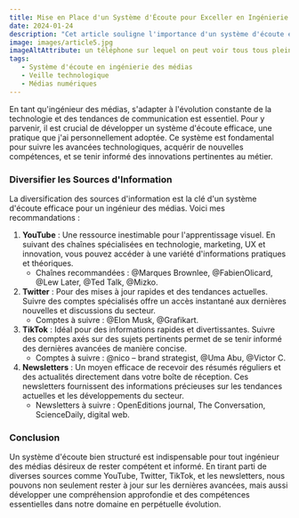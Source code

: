 ```yaml
---
title: Mise en Place d'un Système d'Écoute pour Exceller en Ingénierie des Médias
date: 2024-01-24
description: "Cet article souligne l'importance d'un système d'écoute efficace pour les ingénieurs des médias, en mettant l'accent sur la diversification des sources d'information comme YouTube, Twitter, TikTok et les newsletters. Il guide les professionnels sur la manière de rester informés et compétents dans un domaine en constante évolution, en se focalisant sur des canaux clés pour l'apprentissage et l'actualité du secteur."
image: images/article5.jpg
imageAltAttribute: un téléphone sur lequel on peut voir tous tous plein de médias pour le système d'écoute
tags:
   - Système d'écoute en ingénierie des médias
   - Veille technologique
   - Médias numériques
---
```


En tant qu'ingénieur des médias, s'adapter à l'évolution constante de la technologie et des tendances de communication est essentiel. Pour y parvenir, il est crucial de développer un système d'écoute efficace, une pratique que j'ai personnellement adoptée. Ce système est fondamental pour suivre les avancées technologiques, acquérir de nouvelles compétences, et se tenir informé des innovations pertinentes au métier.

### **Diversifier les Sources d'Information**

La diversification des sources d'information est la clé d'un système d'écoute efficace pour un ingénieur des médias. Voici mes recommandations :

1. **YouTube** : Une ressource inestimable pour l'apprentissage visuel. En suivant des chaînes spécialisées en technologie, marketing, UX et innovation, vous pouvez accéder à une variété d'informations pratiques et théoriques.
    - Chaînes recommandées : @Marques Brownlee, @FabienOlicard, @Lew Later, @Ted Talk, @Mizko.
2. **Twitter** : Pour des mises à jour rapides et des tendances actuelles. Suivre des comptes spécialisés offre un accès instantané aux dernières nouvelles et discussions du secteur.
    - Comptes à suivre : @Elon Musk, @Grafikart.
3. **TikTok** : Idéal pour des informations rapides et divertissantes. Suivre des comptes axés sur des sujets pertinents permet de se tenir informé des dernières avancées de manière concise.
    - Comptes à suivre : @nico – brand strategist, @Uma Abu, @Victor C.
4. **Newsletters** : Un moyen efficace de recevoir des résumés réguliers et des actualités directement dans votre boîte de réception. Ces newsletters fournissent des informations précieuses sur les tendances actuelles et les développements du secteur.
    - Newsletters à suivre : OpenEditions journal, The Conversation, ScienceDaily, digital web.

### **Conclusion**

Un système d'écoute bien structuré est indispensable pour tout ingénieur des médias désireux de rester compétent et informé. En tirant parti de diverses sources comme YouTube, Twitter, TikTok, et les newsletters, nous pouvons non seulement rester à jour sur les dernières avancées, mais aussi développer une compréhension approfondie et des compétences essentielles dans notre domaine en perpétuelle évolution.